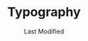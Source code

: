 ---
parent:: [[ER2OWS-10-MOC_Willemstad]]
title: 'Typography'
date: Last Modified 
permalink: /typ/
eleventyNavigation:
  order: 300
  parent: Home
  title: 'Typography'
---